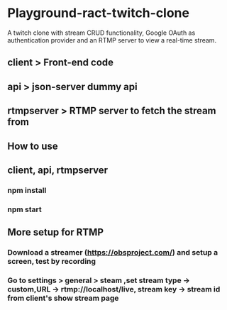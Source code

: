 # Playground-ract-twitch-clone

A twitch clone with stream CRUD functionality, Google OAuth as authentication provider and an RTMP server to view a real-time stream.

 ## client > Front-end code
 ## api > json-server dummy api
 ## rtmpserver > RTMP server to fetch the stream from

## How to use

## client, api, rtmpserver
### npm install 
### npm start

## More setup for RTMP
### Download a streamer (https://obsproject.com/) and setup a screen, test by recording
### Go to settings > general > steam ,set stream type -> custom,URL -> rtmp://localhost/live, stream key -> stream id from client's show stream page
